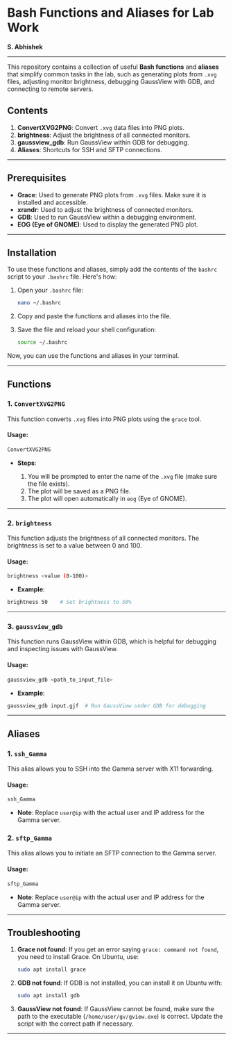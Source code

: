 # Bash Functions and Aliases for Lab Work
**S. Abhishek**  

---

This repository contains a collection of useful **Bash functions** and **aliases** that simplify common tasks in the lab, such as generating plots from `.xvg` files, adjusting monitor brightness, debugging GaussView with GDB, and connecting to remote servers.

## Contents

1. **ConvertXVG2PNG**: Convert `.xvg` data files into PNG plots.
2. **brightness**: Adjust the brightness of all connected monitors.
3. **gaussview\_gdb**: Run GaussView within GDB for debugging.
4. **Aliases**: Shortcuts for SSH and SFTP connections.

---

## Prerequisites

* **Grace**: Used to generate PNG plots from `.xvg` files. Make sure it is installed and accessible.
* **xrandr**: Used to adjust the brightness of connected monitors.
* **GDB**: Used to run GaussView within a debugging environment.
* **EOG (Eye of GNOME)**: Used to display the generated PNG plot.

---

## Installation

To use these functions and aliases, simply add the contents of the `bashrc` script to your `.bashrc` file. Here's how:

1. Open your `.bashrc` file:

   ```bash
   nano ~/.bashrc
   ```

2. Copy and paste the functions and aliases into the file.

3. Save the file and reload your shell configuration:

   ```bash
   source ~/.bashrc
   ```

Now, you can use the functions and aliases in your terminal.

---

## Functions

### 1. `ConvertXVG2PNG`

This function converts `.xvg` files into PNG plots using the `grace` tool.

#### Usage:

```bash
ConvertXVG2PNG
```

* **Steps**:

  1. You will be prompted to enter the name of the `.xvg` file (make sure the file exists).
  2. The plot will be saved as a PNG file.
  3. The plot will open automatically in `eog` (Eye of GNOME).

---

### 2. `brightness`

This function adjusts the brightness of all connected monitors. The brightness is set to a value between 0 and 100.

#### Usage:

```bash
brightness <value (0-100)>
```

* **Example**:

```bash
brightness 50    # Set brightness to 50%
```

---

### 3. `gaussview_gdb`

This function runs GaussView within GDB, which is helpful for debugging and inspecting issues with GaussView.

#### Usage:

```bash
gaussview_gdb <path_to_input_file>
```

* **Example**:

```bash
gaussview_gdb input.gjf  # Run GaussView under GDB for debugging
```

---

## Aliases

### 1. `ssh_Gamma`

This alias allows you to SSH into the Gamma server with X11 forwarding.

#### Usage:

```bash
ssh_Gamma
```

* **Note**: Replace `user@ip` with the actual user and IP address for the Gamma server.

### 2. `sftp_Gamma`

This alias allows you to initiate an SFTP connection to the Gamma server.

#### Usage:

```bash
sftp_Gamma
```

* **Note**: Replace `user@ip` with the actual user and IP address for the Gamma server.

---

## Troubleshooting

1. **Grace not found**:
   If you get an error saying `grace: command not found`, you need to install Grace. On Ubuntu, use:

   ```bash
   sudo apt install grace
   ```

2. **GDB not found**:
   If GDB is not installed, you can install it on Ubuntu with:

   ```bash
   sudo apt install gdb
   ```

4. **GaussView not found**:
   If GaussView cannot be found, make sure the path to the executable (`/home/user/gv/gview.exe`) is correct. Update the script with the correct path if necessary.

---
